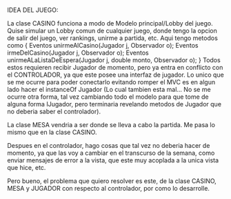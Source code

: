 IDEA DEL JUEGO:    

La clase CASINO funciona a modo de Modelo principal/Lobby del juego. Quise simular un Lobby comun de cualquier juego, donde tengo la opcion de salir del juego, ver rankings, unirme a partida, etc. Aqui tengo metodos como 
{ Eventos unirmeAlCasino(Jugador j, Observador o); Eventos irmeDelCasino(Jugador j, Observador o); Eventos unirmeALaListaDeEspera(Jugador j, double monto, Observador o); }
Todos estos requieren recibir Jugador de momento, pero ya entra en conflicto con el CONTROLADOR, ya que este posee una interfaz de jugador. Lo unico que se me ocurre para poder conectarlo evitando romper el MVC es en algun lado hacer el 
instanceOf Jugador (Lo cual tambien esta mal... No se me ocurre otra forma, tal vez cambiando todo el modelo para que tome de alguna forma IJugador, pero terminaria revelando metodos de Jugador que no deberia saber el controlador). 
                    
La clase MESA vendria a ser donde se lleva a cabo la partida. Me pasa lo mismo que en la clase CASINO.

Despues en el controlador, hago cosas que tal vez no deberia hacer de momento, ya que las voy a cambiar en el transcurso de la semana, como enviar mensajes de error a la vista, que este muy acoplada a la unica vista que hice, etc. 


Pero bueno, el problema que quiero resolver es este, de la clase CASINO, MESA y JUGADOR con respecto al controlador, por como lo desarrolle.
